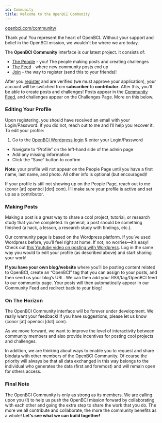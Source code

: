 ```yaml
---
id: Community
title: Welcome to the OpenBCI Community
---
```


[openbci.com/community/](http://openbci.com/community/)

Thank you! You represent the heart of OpenBCI. Without your support and belief in the OpenBCI mission, we wouldn't be where we are today.

The **OpenBCI Community** interface is our latest project. It consists of:

* [The People](http://openbci.com/community/people/) - you! The people making posts and creating challenges
* [The Feed](http://openbci.com/community/) - where new community posts end up
* [Join](http://openbci.com/community/wp-login.php?action=register) - the way to register (send this to your friends)!

After you [register](http://openbci.com/community/wp-login.php?action=register) and are verified (we must approve your application), your account will be switched from **subscriber** to **contributor**. After this, you'll be able to create posts and challenges! Posts appear in the [Community Feed](http://openbci.com/community/), and challenges appear on the Challenges Page. More on this below.

### Editing Your Profile

Upon registering, you should have received an email with your Login/Password. If you did not, reach out to me and I’ll help you recover it. To edit your profile:

1. Go to the [OpenBCI Wordpress login](http://openbci.com/community/wp-login.php) & enter your Login/Password
* Navigate to “Profile” on the left-hand side of the admin page
* Add any missing information
* Click the “Save” button to confirm

**Note**: your profile will not appear on the People Page until you have a first name, last name, and photo. All other info is optional (but encouraged)!

If your profile is still not showing up on the People Page, reach out to me (conor [at] openbci [dot] com). I’ll make sure your profile is active and set up as a contributor.

### Making Posts

Making a post is a great way to share a cool project, tutorial, or research study that you’ve completed. In general, a post should be something finished (a hack, a lesson, a research study with findings, etc.).

Our community page is based on the Wordpress platform. If you’ve used Wordpress before, you’ll feel right at home. If not, no worries—it’s easy! Check out [this Youtube video on posting with Wordpress](https://www.youtube.com/watch?v=vX0DMAjtZZg). Log in the same way you would to edit your profile (as described above) and start sharing your work!

**If you have your own blog/website** where you’ll be posting content related to OpenBCI, create an “OpenBCI” tag that you can assign to your posts, and then send us your blog’s URL. We can then add your RSS/tag/OpenBCI feed to our community page. Your posts will then automatically appear in our Community Feed and redirect back to your blog!

### On The Horizon

The OpenBCI Community interface will be forever under development. We really want your feedback! If you have suggestions, please let us know (conor [at] openbci [dot] com).

As we move forward, we want to improve the level of interactivity between community members and also provide incentives for posting cool projects and challenges.

In addition, we are thinking about ways to enable you to request and share biodata with other members of the OpenBCI Community. Of course the priority will always be that all data exchanged in this way belongs to the individual who generates the data (first and foremost) and will remain open for others access.

### Final Note

The OpenBCI Community is only as strong as its members. We are calling upon you (!) to help us push the OpenBCI mission forward by collaborating with each other and going the extra step to share the work that you do. The more we all contribute and collaborate, the more the community benefits as a whole! **Let's see what we can build together!**
